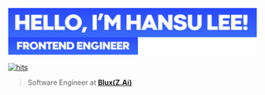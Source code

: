 <img src="./images/title-1.png" width="600">

[![hits](https://myhits.vercel.app/api/hit/https%3A%2F%2Fgithub.com%2Fhanseo0507?color=blue&label=hits&size=small)](https://myhits.vercel.app)

> Software Engineer at **[Blux(Z.Ai)](https://blux.ai)**
